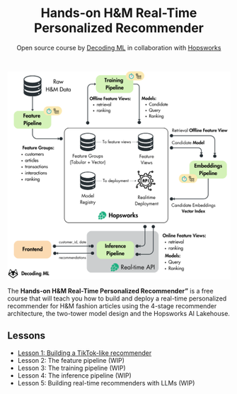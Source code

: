 <div align="center">
  <h1>Hands-on H&M Real-Time Personalized Recommender</h1>
  <p class="tagline">Open source course by <a href="https://decodingml.substack.com">Decoding ML</a> in collaboration with <a href="https://rebrand.ly/homepage-github">Hopsworks</a></p>
</div>
</br>

<p align="center">
  <a href="https://decodingml.substack.com/p/33d3273e-b8e3-4d98-b160-c3d239343022">
    <img src="assets/architecture.png" alt="Architecture">
  </a>
</p>

The **Hands-on H&M Real-Time Personalized Recommender”** is a free course that will teach you how to build and deploy a real-time personalized recommender for H&M fashion articles using the 4-stage recommender architecture, the two-tower model design and the Hopsworks AI Lakehouse. 

## Lessons

* [Lesson 1: Building a TikTok-like recommender](https://decodingml.substack.com/p/33d3273e-b8e3-4d98-b160-c3d239343022)
* Lesson 2: The feature pipeline (WIP)
* Lesson 3: The training pipeline (WIP)
* Lesson 4: The inference pipeline (WIP)
* Lesson 5: Building real-time recommenders with LLMs (WIP)

